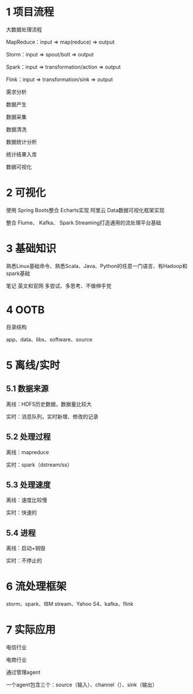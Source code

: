 # 1 项目流程

大数据处理流程

MapReduce：input => map(reduce) => output

Storm：input => spout/bolt => output

Spark：input => transformation/action => output

Flink：input => transformation/sink => output

需求分析

数据产生

数据采集

数据清洗

数据统计分析

统计结果入库

数据可视化

# 2 可视化

使用 Spring Boots整合 Echarts实现
阿里云 Data数据可视化框架实现

整合 Flume、 Kafka、 Spark Streaming打造通用的流处理平台基础

# 3 基础知识

熟悉Linux基础命令、熟悉Scala、Java、Python的任意一门语言、有Hadoop和spark基础

笔记
英文和官网
多尝试、多思考、不做伸手党

# 4 OOTB

目录结构

app、data、libs、software、source

# 5 离线/实时

## 5.1 数据来源

离线：HDFS历史数据，数据量比较大

实时：消息队列，实时新增、修改的记录

## 5.2 处理过程

离线：mapreduce

实时：spark（dstream/ss）

## 5.3 处理速度

离线：速度比较慢

实时：快速的

## 5.4 进程

离线：启动+销毁

实时：不停止的

# 6 流处理框架

storm、spark、IBM stream、Yahoo S4、kafka、flink

# 7 实际应用

电信行业

电商行业

通过管理agent

一个agent包含三个：source（输入）、channel（）、sink（输出）